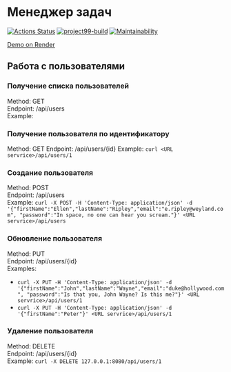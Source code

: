 # Менеджер задач

[![Actions Status](https://github.com/4l3xT4lk3r/java-project-99/actions/workflows/hexlet-check.yml/badge.svg)](https://github.com/4l3xT4lk3r/java-project-99/actions)
[![project99-build](https://github.com/4l3xT4lk3r/java-project-99/actions/workflows/project99-build.yml/badge.svg)](https://github.com/4l3xT4lk3r/java-project-99/actions)
[![Maintainability](https://api.codeclimate.com/v1/badges/d777071b64e48050da00/maintainability)](https://codeclimate.com/github/4l3xT4lk3r/java-project-99/maintainability)

[Demo on Render](https://taskmanager-4oxu.onrender.com/)

## Работа c пользователями

### Получение списка пользователей

Method: GET  
Endpoint: /api/users  
Example:

### Получение пользователя по идентификатору

Method: GET
Endpoint: /api/users/{id}
Example: `curl <URL servrice>/api/users/1`

### Cоздание пользователя

Method: POST  
Endpoint: /api/users  
Example: `curl -X POST -H 'Content-Type: application/json' -d '{"firstName":"Ellen","lastName":"Ripley","email":"e.ripley@weyland.com", "password":"In space, no one can hear you scream."}' <URL servrice>/api/users`

### Oбновление пользователя

Method: PUT  
Endpoint: /api/users/{id}  
Examples:  

- `curl -X PUT -H 'Content-Type: application/json' -d '{"firstName":"John","lastName":"Wayne","email":"duke@hollywood.com", "password":"Is that you, John Wayne? Is this me?"}' <URL servrice>/api/users/1`
- `curl -X PUT -H 'Content-Type: application/json' -d '{"firstName":"Peter"}' <URL servrice>/api/users/1`


### Удаление пользователя

Method: DELETE  
Endpoint: /api/users/{id}  
Example: `curl -X DELETE 127.0.0.1:8080/api/users/1`
